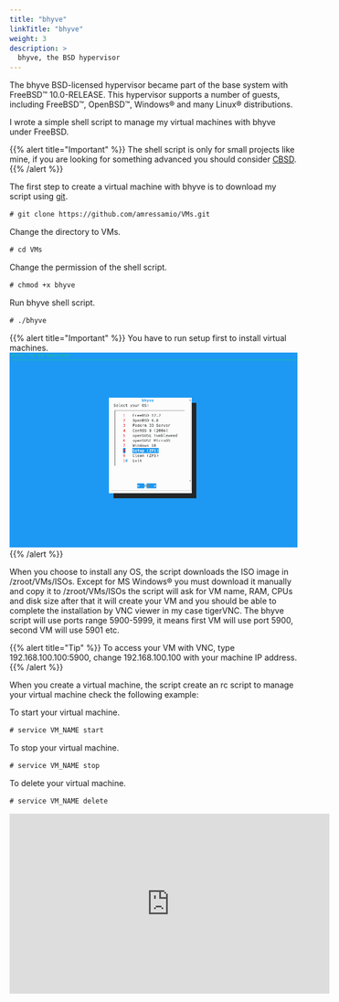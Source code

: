 ```yaml
---
title: "bhyve"
linkTitle: "bhyve"
weight: 3
description: >
  bhyve, the BSD hypervisor
---
```

<!--
{{% pageinfo %}}
This is a placeholder page that shows you how to use this template site.
{{% /pageinfo %}}
-->

The bhyve BSD-licensed hypervisor became part of the base system with FreeBSD&trade; 10.0-RELEASE.
This hypervisor supports a number of guests, including FreeBSD&trade;, OpenBSD&trade;, Windows&reg; and many Linux&reg; distributions.

I wrote a simple shell script to manage my virtual machines with bhyve under FreeBSD.

{{% alert title="Important" %}}
The shell script is only for small projects like mine, if you are looking for something advanced you should consider [CBSD](http://cbsd.io).
{{% /alert %}}

The first step to create a virtual machine with bhyve is to download my script using [git](https://git-scm.com/).
```html
# git clone https://github.com/amressamio/VMs.git
```

Change the directory to VMs.
```html
# cd VMs
```

Change the permission of the shell script.
```html
# chmod +x bhyve
```

Run bhyve shell script.
```html
# ./bhyve
```

{{% alert title="Important" %}}
You have to run setup first to install virtual machines.
![bhyve](bhyve.png "bhyve")
{{% /alert %}}

When you choose to install any OS, the script downloads the ISO image in /zroot/VMs/ISOs. Except for MS Windows&reg;
you must download it manually and copy it to /zroot/VMs/ISOs the script will ask for VM name, RAM, CPUs and disk size
after that it will create your VM and you should be able to complete the installation by VNC viewer in my case tigerVNC.
The bhyve script will use ports range 5900-5999, it means first VM will use port 5900, second VM will use 5901 etc.

{{% alert title="Tip" %}}
To access your VM with VNC, type 192.168.100.100:5900, change 192.168.100.100 with your machine IP address.
{{% /alert %}}

When you create a virtual machine, the script create an rc script to manage your virtual machine check the following example:

To start your virtual machine.
```html
# service VM_NAME start
```

To stop your virtual machine.
```html
# service VM_NAME stop
```

To delete your virtual machine.
```html
# service VM_NAME delete
```

<iframe width="560" height="315" src="https://www.youtube.com/embed/RmEzT05JO1E" frameborder="0" allow="accelerometer; autoplay; clipboard-write; encrypted-media; gyroscope; picture-in-picture" allowfullscreen></iframe>